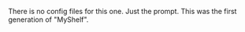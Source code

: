 There is no config files for this one. Just the prompt. This was the first generation of "MyShelf".
